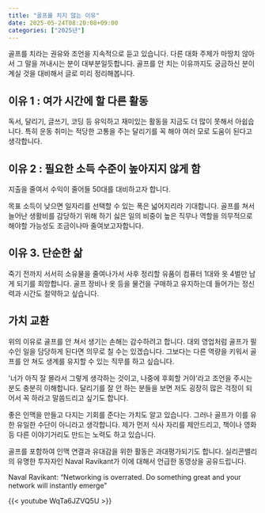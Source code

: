 ```yaml
---
title: "골프를 치지 않는 이유"
date: 2025-05-24T08:20:08+09:00
categories: ["2025년"]
---
```


골프를 치라는 권유와 조언을 지속적으로 듣고 있습니다. 다른 대화 주제가 마땅치 않아서 그 말을 꺼내시는 분이 대부분일듯합니다. 골프를 안 치는 이유까지도 궁금하신 분이 계실 것을 대비해서 글로 미리 정리해봅니다.

## 이유 1 : 여가 시간에 할 다른 활동

독서, 달리기, 글쓰기, 코딩 등 유익하고 재미있는 활동을 지금도 더 많이 못해서 아쉽습니다. 특히 운동 취미는 적당한 고통을 주는 달리기를 꼭 해야 여러 모로 도움이 된다고 생각합니다.

## 이유 2 : 필요한 소득 수준이 높아지지 않게 함

지출을 줄여서 수익이 줄어들 50대를 대비하고자 합니다.

목표 소득이 낮으면 일자리를 선택할 수 있는 폭은 넓어지리라 기대합니다. 골프를 쳐서 늘어난 생활비를 감당하기 위해 하기 싫은 일의 비중이 높은 직무나 역할을 의무적으로 해야할 가능성도 조금이나마 줄여보고자합니다.

## 이유 3. 단순한 삶

죽기 전까지 서서히 소유물을 줄여나가서 사후 정리할 유품이 컴퓨터 1대와 옷 4벌만 남게 되기를 희망합니다. 골프 장비나 옷 등을 물건을 구매하고 유지하는데 들어가는 정신력과 시간도 절약하고 싶습니다.

## 가치 교환

위의 이유로 골프를 안 쳐서 생기는 손해는 감수하려고 합니다. 대외 영업처럼 골프가 필수인 일을 담당하게 된다면 의무로 칠 수는 있겠습니다. 그보다는 다른 역량을 키워서 골프를 안 쳐도 생계를 유지할 수 있는 직무를 하고 싶습니다.

'너가 아직 잘 몰라서 그렇게 생각하는 것이고, 나중에 후회할 거야'라고 조언을 주시는 분도 충분히 이해합니다. 달리기를 잘 안 하는 분들을 보면 저도 굉장히 많은 걱정이 되어서 꼭 하라고 말씀드리고 싶기도 합니다.

좋은 인맥을 만들고 다지는 기회를 준다는 가치도 알고 있습니다.
그러나 골프가 이를 유한 유일한 수단이 아니라고 생각합니다.
제가 먼저 식사 자리를 제안드리고, 책이나 영화 등 다른 이야기거리도 만드는 노력도 하고 있습니다.

골프를 포함하여 인맥 연결과 유대감을 위한 활동은 과대평가되기도 합니다.
실리콘밸리의 유명한 투자자인 Naval Ravikant가 이에 대해서 언급한 동영상을 공유드립니다.

Naval Ravikant: “Networking is overrated. Do something great and your network will instantly emerge"

{{< youtube WqTa6JZVQ5U >}}
